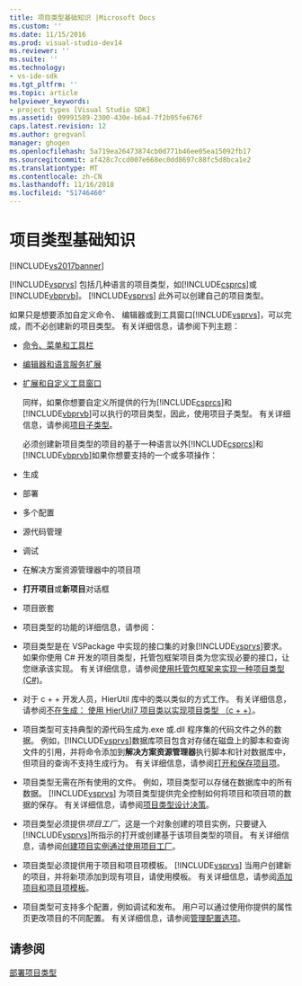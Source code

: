 ```yaml
---
title: 项目类型基础知识 |Microsoft Docs
ms.custom: ''
ms.date: 11/15/2016
ms.prod: visual-studio-dev14
ms.reviewer: ''
ms.suite: ''
ms.technology:
- vs-ide-sdk
ms.tgt_pltfrm: ''
ms.topic: article
helpviewer_keywords:
- project types [Visual Studio SDK]
ms.assetid: 09991589-2300-430e-b6a4-7f2b95fe676f
caps.latest.revision: 12
ms.author: gregvanl
manager: ghogen
ms.openlocfilehash: 5a719ea26473874cb0d771b46ee05ea15092fb17
ms.sourcegitcommit: af428c7ccd007e668ec0dd8697c88fc5d8bca1e2
ms.translationtype: MT
ms.contentlocale: zh-CN
ms.lasthandoff: 11/16/2018
ms.locfileid: "51746460"
---
```

# <a name="project-type-essentials"></a>项目类型基础知识
[!INCLUDE[vs2017banner](../../includes/vs2017banner.md)]

[!INCLUDE[vsprvs](../../includes/vsprvs-md.md)] 包括几种语言的项目类型，如[!INCLUDE[csprcs](../../includes/csprcs-md.md)]或[!INCLUDE[vbprvb](../../includes/vbprvb-md.md)]。 [!INCLUDE[vsprvs](../../includes/vsprvs-md.md)] 此外可以创建自己的项目类型。  
  
 如果只是想要添加自定义命令、 编辑器或到工具窗口[!INCLUDE[vsprvs](../../includes/vsprvs-md.md)]，可以完成，而不必创建新的项目类型。 有关详细信息，请参阅下列主题：  
  
- [命令、菜单和工具栏](../../extensibility/internals/commands-menus-and-toolbars.md)  
  
- [编辑器和语言服务扩展](../../extensibility/editor-and-language-service-extensions.md)  
  
- [扩展和自定义工具窗口](../../extensibility/extending-and-customizing-tool-windows.md)  
  
  同样，如果你想要自定义所提供的行为[!INCLUDE[csprcs](../../includes/csprcs-md.md)]和[!INCLUDE[vbprvb](../../includes/vbprvb-md.md)]可以执行的项目类型，因此，使用项目子类型。 有关详细信息，请参阅[项目子类型](../../extensibility/internals/project-subtypes.md)。  
  
  必须创建新项目类型的项目的基于一种语言以外[!INCLUDE[csprcs](../../includes/csprcs-md.md)]和[!INCLUDE[vbprvb](../../includes/vbprvb-md.md)]如果你想要支持的一个或多项操作：  
  
- 生成  
  
- 部署  
  
- 多个配置  
  
- 源代码管理  
  
- 调试  
  
- 在解决方案资源管理器中的项目项  
  
- **打开项目**或**新项目**对话框  
  
- 项目嵌套  
  
- 项目类型的功能的详细信息，请参阅：  
  
- 项目类型是在 VSPackage 中实现的接口集的对象[!INCLUDE[vsprvs](../../includes/vsprvs-md.md)]要求。 如果你使用 C# 开发的项目类型，托管包框架项目类为您实现必要的接口，让您继承该实现。 有关详细信息，请参阅[使用托管包框架来实现一种项目类型 (C#)](../../extensibility/internals/using-the-managed-package-framework-to-implement-a-project-type-csharp.md)。  
  
- 对于 c + + 开发人员，HierUtil 库中的类以类似的方式工作。 有关详细信息，请参阅[不在生成： 使用 HierUtil7 项目类以实现项目类型 （c + +）](http://msdn.microsoft.com/en-us/a5c16a09-94a2-46ef-87b5-35b815e2f346)。  
  
- 项目类型可支持典型的源代码生成为.exe 或.dll 程序集的代码文件之外的数据。 例如，[!INCLUDE[vsprvs](../../includes/vsprvs-md.md)]数据库项目包含对存储在磁盘上的脚本和查询文件的引用，并将命令添加到**解决方案资源管理器**执行脚本和针对数据库中，但项目的查询不支持生成行为。 有关详细信息，请参阅[打开和保存项目项](../../extensibility/internals/opening-and-saving-project-items.md)。  
  
- 项目类型无需在所有使用的文件。 例如，项目类型可以存储在数据库中的所有数据。 [!INCLUDE[vsprvs](../../includes/vsprvs-md.md)] 为项目类型提供完全控制如何将项目和项目项的数据的保存。 有关详细信息，请参阅[项目类型设计决策](../../extensibility/internals/project-type-design-decisions.md)。  
  
- 项目类型必须提供*项目工厂*，这是一个对象创建的项目实例，只要键入[!INCLUDE[vsprvs](../../includes/vsprvs-md.md)]所指示的打开或创建基于该项目类型的项目。 有关详细信息，请参阅[创建项目实例通过使用项目工厂](../../extensibility/internals/creating-project-instances-by-using-project-factories.md)。  
  
- 项目类型必须提供用于项目和项目项模板。 [!INCLUDE[vsprvs](../../includes/vsprvs-md.md)] 当用户创建新的项目，并将新项添加到现有项目，请使用模板。 有关详细信息，请参阅[添加项目和项目项模板](../../extensibility/internals/adding-project-and-project-item-templates.md)。  
  
- 项目类型可支持多个配置，例如调试和发布。 用户可以通过使用你提供的属性页更改项目的不同配置。 有关详细信息，请参阅[管理配置选项](../../extensibility/internals/managing-configuration-options.md)。  
  
## <a name="see-also"></a>请参阅  
 [部署项目类型](../../extensibility/internals/deploying-project-types.md)

